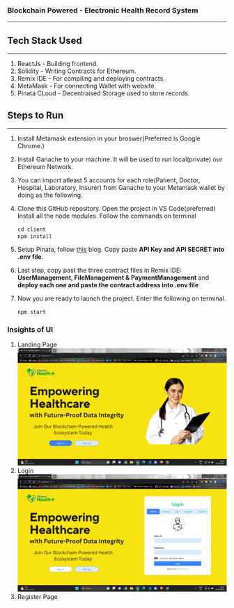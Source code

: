 ### Blockchain Powered - Electronic Health Record System
- - -
#### 


## Tech Stack Used
- - - 
1. ReactJs - Building frontend.
2. Solidity - Writing Contracts for Ethereum.
3. Remix IDE - For compiling and deploying contracts.
4. MetaMask - For connecting Wallet with website.
5. Pinata CLoud - Decentraised Storage used to store records.

## Steps to Run
- - -
1. Install Metamask extension in your broswer(Preferred is Google Chrome.)

2. Install Ganache to your machine. It will be used to run local(private) our Ethereum Network.

3. You can import atleast 5 accounts for each role(Patient, Doctor, Hospital, Laboratory, Insurer) from Ganache to your Metamask wallet by doing as the following.
    ![]()
4. Clone this GitHub repository. Open the project in VS Code(preferred) Install all the node modules. Follow the commands on terminal 
    ```
    cd client
    npm install
    ```
6. Setup Pinata, follow [this](https://knowledge.pinata.cloud/en/articles/6191471-how-to-create-an-pinata-api-key) blog. Copy paste **API Key and API SECRET into .env file**.
7. Last step, copy past the three contract files in Remix IDE: **UserManagement, FileManagement & PaymentManagement** and **deploy each one and paste the contract address into .env file**

5. Now you are ready to launch the project. Enter the following on terminal.
    ```
    npm start
    ```

### Insights of UI
1. Landing Page
    ![Landing Page](image.png)
2. Login
    ![Login](image-1.png)
3. Register Page
    

<!-- ### Terminal1
- - -
```
cd frontend
npm install
```
### Terminal2
- - -
```
cd middleware
npm install
```

3. Run all the servers - reactjs, nodejs flask.
### Terminal1
- - -
```
cd frontend
npm run start
```
### Terminal2
- - -
```
cd middleware
npm run start
```
### Terminal3
- - -
```
cd backend
python3 main.py
```

## APIs
- - -
1. Admin data API : To populate the dashboard for Admin displaying no of movies per language, Genre, Day wise hits
```
http://localhost:7200/api/admin
```
2.  Coming Soon: API to Display Coming soon movies
```
http://localhost:7200/api/comingSoon
```
3. Recently Viewed: API to display the movies recently viewed by user
```
http://localhost:7200/api/recentlyViewed
```
4. Search : To display list of info on query data
```
http://localhost:7200/api/search?keyword=pirates
```
5. Search on Enter : To display data in cards when enter click on keyword searched
```
 http://localhost:7200/api/search/display?keyword=pirates
```
6. Search Click : To display information(Description,Director,cast etc....) of specific movie clicked by user
```
http://localhost:7200//api/search_click
```
7. News : To display current trending news related to tv, movies, shows etc..
```
http://localhost:7200/api/showNews
```
8. Top 250 : To display top 250 movies , having different filters and sorting options 
```
http://localhost:7200/api/top/250
```
9. User Fav : Displaying movies as per the user fav choice on the basis of clicks and serach
```
http://localhost:7200/api/userFav
``` -->